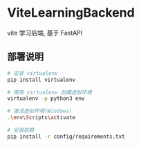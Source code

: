 # ViteLearningBackend

vite 学习后端, 基于 FastAPI

## 部署说明

```bash
# 安装 virtualenv
pip install virtualenv

# 使用 virtualenv 创建虚拟环境
virtualenv -p python3 env

# 激活虚拟环境(Windows)
.\env\Scripts\activate

# 安装依赖
pip install -r config/requirements.txt
```
